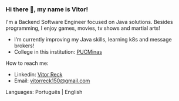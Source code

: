 ### Hi there 👋, my name is Vitor! 

I'm a Backend Software Engineer focused on Java solutions. Besides programming, I enjoy games, movies, tv shows and martial arts!

- I’m currently improving my Java skills, learning k8s and message brokers!
- College in this institution: [PUCMinas](https://www.pucminas.br/destaques/Paginas/default.aspx) 

How to reach me:</br>
- Linkedin: [Vitor Reck](https://www.linkedin.com/in/vitor-reck-04443337)
- Email: vitorreck150@gmail.com

Languages: Português | English <br/>
